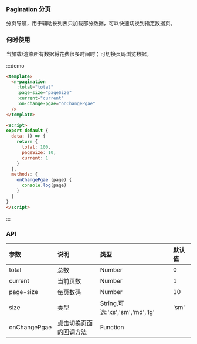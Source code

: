 
### Pagination 分页

分页导航，用于辅助长列表只加载部分数据，可以快速切换到指定数据页。

### 何时使用

当加载/渲染所有数据将花费很多时间时；可切换页码浏览数据。


:::demo
```html
<template>
  <n-pagination
    :total="total"
    :page-size="pageSize"
    :current="current"
    :on-change-pgae="onChangePgae"
  />
</template>

<script>
export default {
  data: () => {
    return {
      total: 100,
      pageSize: 10,
      current: 1
    }
  },
  methods: {
    onChangePgae (page) {
      console.log(page)
    }
  }
}
</script>
```
:::

### API

| 参数 | 说明 | 类型 | 默认值 |
| :--- | :--- | :--- | :--- |
| total | 总数 | Number | 0 |
| current | 当前页数 | Number | 1 |
| page-size | 每页数码 | Number | 10 |
| size | 类型 | String,可选:'xs','sm','md','lg' | 'sm' |
|onChangePgae|点击切换页面的回调方法|Function| |